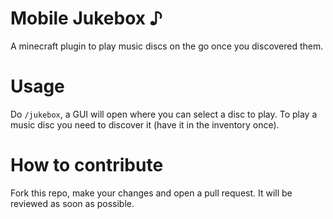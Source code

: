 # Mobile Jukebox ♪
A minecraft plugin to play music discs on the go once you discovered them.
# Usage
Do `/jukebox`, a GUI will open where you can select a disc to play. To play a music disc you need to discover it (have it in the inventory once).
# How to contribute
Fork this repo, make your changes and open a pull request. It will be reviewed as soon as possible.
